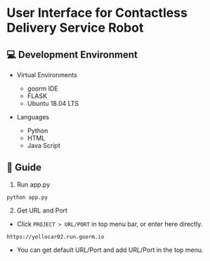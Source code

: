 # User Interface for Contactless Delivery Service Robot


## :computer: Development Environment


* Virtual Environments
	* goorm IDE
	* FLASK
	* Ubuntu 18.04 LTS
	
	
* Languages
	* Python
	* HTML
	* Java Script


## :page_with_curl: Guide

1. Run app.py
```
python app.py
```


2. Get URL and Port

* Click `PROJECT > URL/PORT` in top menu bar, or enter here directly.
```
https://yellocar02.run.goorm.io
```

* You can get default URL/Port and add URL/Port in the top menu.
	

